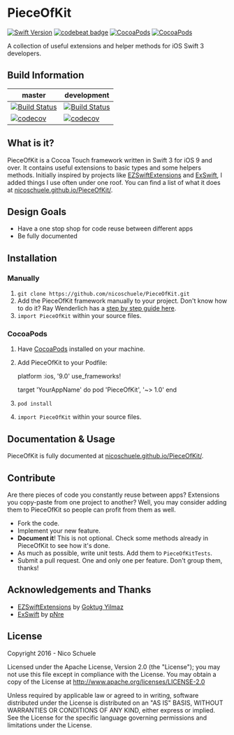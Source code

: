 # PieceOfKit

[![Swift Version](https://img.shields.io/badge/Swift-3.0.x-orange.svg)]() [![codebeat badge](https://codebeat.co/badges/910dc184-e643-4bbe-88d1-3a37cf71be5e)](https://codebeat.co/projects/github-com-nicoschuele-pieceofkit) [![CocoaPods](https://img.shields.io/cocoapods/v/PieceOfKit.svg)]() [![CocoaPods](https://img.shields.io/cocoapods/p/PieceOfKit.svg)]()

A collection of useful extensions and helper methods for iOS Swift 3 developers.

## Build Information

master | development
------ | -----------
[![Build Status](https://travis-ci.org/nicoschuele/PieceOfKit.svg?branch=master)](https://travis-ci.org/nicoschuele/PieceOfKit) | [![Build Status](https://travis-ci.org/nicoschuele/PieceOfKit.svg?branch=development)](https://travis-ci.org/nicoschuele/PieceOfKit)
[![codecov](https://codecov.io/gh/nicoschuele/PieceOfKit/branch/master/graph/badge.svg)](https://codecov.io/gh/nicoschuele/PieceOfKit) | [![codecov](https://codecov.io/gh/nicoschuele/PieceOfKit/branch/development/graph/badge.svg)](https://codecov.io/gh/nicoschuele/PieceOfKit)

## What is it?

PieceOfKit is a Cocoa Touch framework written in Swift 3 for iOS 9 and over. It contains useful extensions to basic types and some helpers methods. Initially inspired by projects like [EZSwiftExtensions](https://github.com/goktugyil/EZSwiftExtensions) and [ExSwift](https://github.com/pNre/ExSwift), I added things I use often under one roof. You can find a list of what it does at [nicoschuele.github.io/PieceOfKit/](https://nicoschuele.github.io/PieceOfKit/).

## Design Goals

* Have a one stop shop for code reuse between different apps
* Be fully documented

## Installation

### Manually

1. `git clone https://github.com/nicoschuele/PieceOfKit.git`
2. Add the PieceOfKit framework manually to your project. Don't know how to do it? Ray Wenderlich has a [step by step guide here](https://www.raywenderlich.com/126365/ios-frameworks-tutorial).
3. `import PieceOfKit` within your source files.

### CocoaPods

1. Have [CocoaPods](https://guides.cocoapods.org/using/getting-started.html) installed on your machine.
2. Add PieceOfKit to your Podfile:

    platform :ios, '9.0'
    use_frameworks!

    target 'YourAppName' do
      pod 'PieceOfKit', '~> 1.0'
    end
3. `pod install`
4. `import PieceOfKit` within your source files.

## Documentation & Usage

PieceOfKit is fully documented at [nicoschuele.github.io/PieceOfKit/](https://nicoschuele.github.io/PieceOfKit/).

## Contribute

Are there pieces of code you constantly reuse between apps? Extensions you copy-paste from one project to another? Well, you may consider adding them to PieceOfKit so people can profit from them as well.

* Fork the code.
* Implement your new feature.
* **Document it**! This is not optional. Check some methods already in PieceOfKit to see how it's done.
* As much as possible, write unit tests. Add them to `PieceOfKitTests`.
* Submit a pull request. One and only one per feature. Don't group them, thanks!

## Acknowledgements and Thanks

* [EZSwiftExtensions](https://github.com/goktugyil/EZSwiftExtensions) by [Goktug Yilmaz](http://angel.co/goktugyil)
* [ExSwift](https://github.com/pNre/ExSwift) by [pNre](https://github.com/pNre)

## License

Copyright 2016 - Nico Schuele

Licensed under the Apache License, Version 2.0 (the "License");
you may not use this file except in compliance with the License.
You may obtain a copy of the License at http://www.apache.org/licenses/LICENSE-2.0

Unless required by applicable law or agreed to in writing, software
distributed under the License is distributed on an "AS IS" BASIS,
WITHOUT WARRANTIES OR CONDITIONS OF ANY KIND, either express or implied.
See the License for the specific language governing permissions and
limitations under the License.
